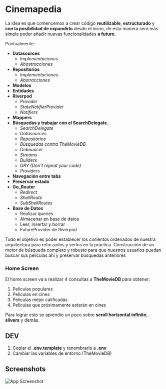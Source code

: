 
# Cinemapedia

La idea es que comencemos a crear código **reutilizable**, **estructurado** y **con la posibilidad de expandirlo** desde el inicio, de esta manera será más simple poder añadir nuevas funcionalidades **a futuro.**

Puntualmente:

- **Datasources**
  - _Implementaciones_
  - _Abastracciones_
- **Repositorios**
  - _Implementaciones_
  - _Abstracciones_
- **Modelos**
- **Entidades**
- **Riverpod**
  - _Provider_
  - _StateNotifierProvider_
  - _Notifiers_
- **Mappers**
- **Búsquedas y trabajar con el SearchDelegate.**
  - _SearchDelegate_
  - _Datasources_
  - _Repositorios_
  - _Búsquedas contra TheMovieDB_
  - _Debouncer_
  - _Streams_
  - _Builders_
  - _DRY (Don't repeat your code)_
  - _Providers_
- **Navegación entre tabs**
- **Preservar estado**
- **Go_Router**
  - _Redirect_
  -  _ShellRoute_
  - _SubShellRoutes_
- **Base de Datos**
  - Realizar queries
  - Almacenar en base de datos
  - Leer, insertar y borrar
  - FutureProvider de Riverpod


Todo el objetivo es poder establecer los cimientos ordenados de nuestra arquitectura para reforzarlos y verlos en la práctica.  Construcción de un motor de búsqueda completo y robusto para que nuestros usuarios puedan buscar sus películas ahí y preservar búsquedas anteriores 

### Home Screen

El home screen va a realizar 4 consultas a **TheMovieDB** para obtener:
1. Películas populares
2. Películas en cines
3. Películas mejor calificadas
4. Películas que próximamente estarán en cines
   

Para lograr esto se aprendio un poco sobre **scroll horizontal infinito**, **slivers** y demás.

## DEV
1. Copiar el **.env.template** y renombrarlo a **.env**
2. Cambiar las variables de entorno (TheMovieDB)

## Screenshots

![App Screenshot](https://via.placeholder.com/468x300?text=App+Screenshot+Here)

